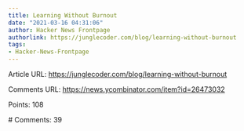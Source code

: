 ```yaml
---
title: Learning Without Burnout
date: "2021-03-16 04:31:06"
author: Hacker News Frontpage
authorlink: https://junglecoder.com/blog/learning-without-burnout
tags:
- Hacker-News-Frontpage
---
```


<p>Article URL: <a href="https://junglecoder.com/blog/learning-without-burnout">https://junglecoder.com/blog/learning-without-burnout</a></p>
<p>Comments URL: <a href="https://news.ycombinator.com/item?id=26473032">https://news.ycombinator.com/item?id=26473032</a></p>
<p>Points: 108</p>
<p># Comments: 39</p>
